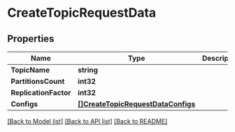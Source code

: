 # CreateTopicRequestData

## Properties

Name | Type | Description | Notes
------------ | ------------- | ------------- | -------------
**TopicName** | **string** |  | 
**PartitionsCount** | **int32** |  | 
**ReplicationFactor** | **int32** |  | 
**Configs** | [**[]CreateTopicRequestDataConfigs**](CreateTopicRequestData_configs.md) |  | [optional] 

[[Back to Model list]](../README.md#documentation-for-models) [[Back to API list]](../README.md#documentation-for-api-endpoints) [[Back to README]](../README.md)


